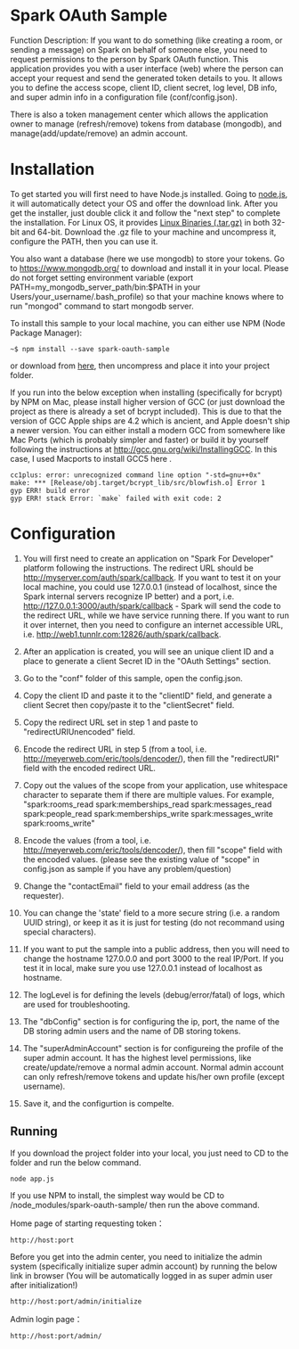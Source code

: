 # Spark OAuth Sample

Function Description: If you want to do something (like creating a room, or sending a message) on Spark on behalf of someone else, you need to request permissions to the person by Spark OAuth function. This application provides you with a user interface (web) where the person can accept your request and send the generated token details to you. It allows you to define the access scope, client ID, client secret, log level, DB info, and super admin info in a configuration file (conf/config.json).

There is also a token management center which allows the application owner to manage (refresh/remove) tokens from database (mongodb), and manage(add/update/remove) an admin account.

Installation
============

To get started you will first need to have Node.js installed. Going to [node.js](https://nodejs.org/), it will automatically detect your OS and offer the download link. After you get the installer, just double click it and follow the "next step" to complete the installation. For Linux OS, it provides [Linux Binaries (.tar.gz)](https://nodejs.org/en/download/) in both 32-bit and 64-bit. Download the .gz file to your machine and uncompress it, configure the PATH, then you can use it.

You also want a database (here we use mongodb) to store your tokens. Go to https://www.mongodb.org/ to download and install it in your local. Please do not forget setting environment variable (export PATH=my_mongodb_server_path/bin:$PATH in your Users/your_username/.bash_profile) so that your machine knows where to run "mongod" command to start mongodb server.


To install this sample to your local machine, you can either use NPM (Node Package Manager): 

	~$ npm install --save spark-oauth-sample

or download from [here](https://github.com/tropo/tropo-webapi-node/archive/master.zip), then uncompress and place it into your project folder. 


If you run into the below exception when installing (specifically for bcrypt) by NPM on Mac, please install higher version of GCC (or just download the project as there is already a set of bcrypt included). This is due to that the version of GCC Apple ships are 4.2 which is ancient, and Apple doesn't ship a newer version. You can either install a modern GCC from somewhere like Mac Ports (which is probably simpler and faster) or build it by yourself following the instructions at http://gcc.gnu.org/wiki/InstallingGCC. In this case, I used Macports to install GCC5 here .

	cc1plus: error: unrecognized command line option "-std=gnu++0x"
	make: *** [Release/obj.target/bcrypt_lib/src/blowfish.o] Error 1
	gyp ERR! build error 
	gyp ERR! stack Error: `make` failed with exit code: 2


Configuration
=============

1. You will first need to create an application on "Spark For Developer" platform following the instructions. The redirect URL should be http://myserver.com/auth/spark/callback. If you want to test it on your local machine, you could use 127.0.0.1 (instead of localhost, since the Spark internal servers recognize IP better) and a port, i.e. http://127.0.0.1:3000/auth/spark/callback - Spark will send the code to the redirect URL, while we have service running there. If you want to run it over internet, then you need to configure an internet accessible URL, i.e. http://web1.tunnlr.com:12826/auth/spark/callback.

2. After an application is created, you will see an unique client ID and a place to generate a client Secret ID in the "OAuth Settings" section.

3. Go to the "conf" folder of this sample, open the config.json.

4. Copy the client ID and paste it to the "clientID" field, and generate a client Secret then copy/paste it to the "clientSecret" field.

5. Copy the redirect URL set in step 1 and paste to "redirectURIUnencoded" field.

6. Encode the redirect URL in step 5 (from a tool, i.e. http://meyerweb.com/eric/tools/dencoder/), then fill the "redirectURI" field with the encoded redirect URL.

7. Copy out the values of the scope from your application, use whitespace character to separate them if there are multiple values. For example, "spark:rooms_read spark:memberships_read spark:messages_read spark:people_read spark:memberships_write spark:messages_write spark:rooms_write"

8. Encode the values (from a tool, i.e. http://meyerweb.com/eric/tools/dencoder/), then fill "scope" field with the encoded values. (please see the existing value of "scope" in config.json as sample if you have any problem/question)

9. Change the "contactEmail" field to your email address (as the requester).

10. You can change the 'state' field to a more secure string (i.e. a random UUID string), or keep it as it is just for testing (do not recommand using special characters).

11. If you want to put the sample into a public address, then you will need to change the hostname 127.0.0.0 and port 3000 to the real IP/Port. If you test it in local, make sure you use 127.0.0.1 instead of localhost as hostname.

12. The logLevel is for defining the levels (debug/error/fatal) of logs, which are used for troubleshooting.

13. The "dbConfig" section is for configuring the ip, port, the name of the DB storing admin users and the name of DB storing tokens.

14. The "superAdminAccount" section is for configureing the profile of the super admin account. It has the highest level permissions, like create/update/remove a normal admin account. Normal admin account can only refresh/remove tokens and update his/her own profile (except username).

15. Save it, and the configurtion is compelte.


Running
-------

If you download the project folder into your local, you just need to CD to the folder and run the below command.

	node app.js

If you use NPM to install, the simplest way would be CD to /node_modules/spark-oauth-sample/ then run the above command.

Home page of starting requesting token：

	http://host:port

Before you get into the admin center, you need to initialize the admin system (specifically initialize super admin account) by running the below link in browser (You will be automatically logged in as super admin user after initialization!)

	http://host:port/admin/initialize
	
Admin login page：

	http://host:port/admin/